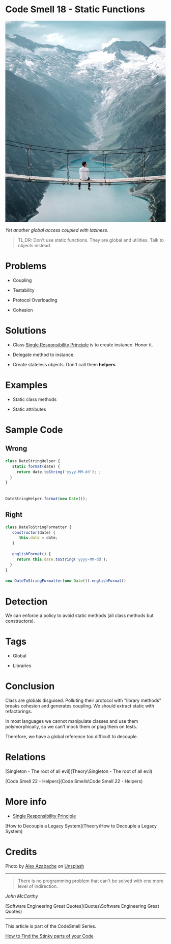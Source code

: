 # Code Smell 18 - Static Functions

![Code Smell 18 - Static Functions](alex-azabache-BReigPd7XnQ-unsplash.jpg)

*Yet another global access coupled with laziness.*

> TL;DR: Don't use static functions. They are global and utilities. Talk to objects instead.

# Problems

- Coupling

- Testability

- Protocol Overloading

- Cohesion

# Solutions

- Class [Single Responsibility Principle](https://en.wikipedia.org/wiki/Single-responsibility_principle) is to create instance. Honor it.

- Delegate method to instance.

- Create stateless objects. Don't call them **helpers**.

# Examples

- Static class methods

- Static attributes

# Sample Code

## Wrong

[Gist Url]: # (https://gist.github.com/mcsee/293dc79524550a542fc70db572d8e092)
```javascript
class DateStringHelper {
   static format(date) {
     return date.toString('yyyy-MM-dd'); ;    
  }
}


DateStringHelper.format(new Date());
```

## Right

[Gist Url]: # (https://gist.github.com/mcsee/b8cfaddb9085b92d21a434a2bca2b14e)
```javascript
class DateToStringFormatter {
   constructor(date) {
      this.date = date;
   }
     
   englishFormat() {
     return this.date.toString('yyyy-MM-dd');    
  } 
}

new DateToStringFormatter(new Date()).englishFormat()


```

# Detection

We can enforce a policy to avoid static methods (all class methods but constructors).

# Tags

- Global

- Libraries

# Conclusion

Class are globals disguised. Polluting their protocol with "library methods" breaks cohesion and generates coupling. We should extract static with refactorings.

In most languages we cannot manipulate classes and use them polymorphically, so we can't mock them or plug them on tests. 

Therefore, we have a global reference too difficult to decouple.

# Relations

[Singleton - The root of all evil](Theory\Singleton - The root of all evil)

[Code Smell 22 - Helpers](Code Smells\Code Smell 22 - Helpers)

# More info

- [Single Responsibility Principle](https://en.wikipedia.org/wiki/Single-responsibility_principle)

[How to Decouple a Legacy System](Theory\How to Decouple a Legacy System)

# Credits

Photo by [Alex Azabache](https://unsplash.com/@alexazabache) on [Unsplash](https://unsplash.com/s/photos/bridge)

* * *

> There is no programming problem that can't be solved with one more level of indirection.

_John McCarthy_

[Software Engineering Great Quotes](Quotes\Software Engineering Great Quotes)

* * *

This article is part of the CodeSmell Series.

[How to Find the Stinky parts of your Code]()